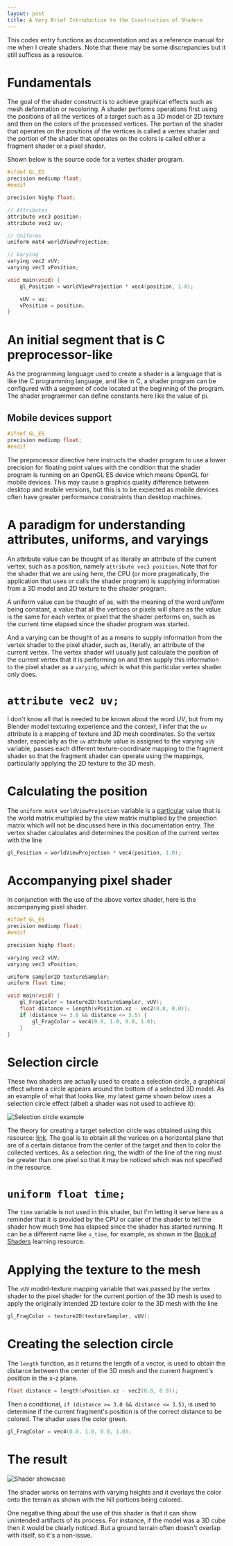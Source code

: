 ```yaml
---
layout: post
title: A Very Brief Introduction to the Construction of Shaders
---
```


This codex entry functions as documentation and as a reference manual for me when I create shaders. Note that there may be some discrepancies but it still suffices as a resource.

# Fundamentals

The goal of the shader construct is to achieve graphical effects such as mesh deformation or recoloring. A shader performs operations first using the positions of all the vertices of a target such as a 3D model or 2D texture and then on the colors of the processed vertices. The portion of the shader that operates on the positions of the vertices is called a vertex shader and the portion of the shader that operates on the colors is called either a fragment shader or a pixel shader.

Shown below is the source code for a vertex shader program.

```c
#ifdef GL_ES
precision mediump float;
#endif

precision highp float;

// Attributes
attribute vec3 position;
attribute vec2 uv;

// Uniforms
uniform mat4 worldViewProjection;

// Varying
varying vec2 vUV;
varying vec3 vPosition;

void main(void) {
    gl_Position = worldViewProjection * vec4(position, 1.0);

    vUV = uv;
    vPosition = position;
}
```

# An initial segment that is C preprocessor-like

As the programming language used to create a shader is a language that is like the C programming language, and like in C, a shader program can be configured with a segment of code located at the beginning of the program. The shader programmer can define constants here like the value of pi.

## Mobile devices support

```c
#ifdef GL_ES
precision mediump float;
#endif
```

The preprocessor directive here instructs the shader program to use a lower precision for floating point values with the condition that the shader program is running on an OpenGL ES device which means OpenGL for mobile devices. This may cause a graphics quality difference between desktop and mobile versions, but this is to be expected as mobile devices often have greater performance constraints than desktop machines.

# A paradigm for understanding attributes, uniforms, and varyings

An attribute value can be thought of as literally an attribute of the current vertex, such as a position, namely `attribute vec3 position`. Note that for the shader that we are using here, the CPU (or more pragmatically, the application that uses or calls the shader program) is supplying information from a 3D model and 2D texture to the shader program.

A uniform value can be thought of as, with the meaning of the word *uniform* being constant, a value that all the vertices or pixels will share as the value is the same for each vertex or pixel that the shader performs on, such as the current time elapsed since the shader program was started.

And a varying can be thought of as a means to supply information from the vertex shader to the pixel shader, such as, literally, an attribute of the current vertex. The vertex shader will usually just calculate the position of the current vertex that it is performing on and then supply this information to the pixel shader as a `varying`, which is what this particular vertex shader only does.

# `attribute vec2 uv;`

I don't know all that is needed to be known about the word *UV*, but from my Blender model texturing experience and the context, I infer that the `uv` attribute is a mapping of texture and 3D mesh coordinates. So the vertex shader, especially as the `uv` attribute value is assigned to the varying `vUV` variable, passes each different texture-coordinate mapping to the fragment shader so that the fragment shader can operate using the mappings, particularly applying the 2D texture to the 3D mesh.

# Calculating the position

The `uniform mat4 worldViewProjection` variable is a [particular](https://gamedevelopment.tutsplus.com/tutorials/building-shaders-with-babylonjs-and-webgl-theory-and-examples--cms-24146) value that is the world matrix multiplied by the view matrix multiplied by the projection matrix which will not be discussed here in this documentation entry. The vertex shader calculates and determines the position of the current vertex with the line

```c
gl_Position = worldViewProjection * vec4(position, 1.0);
```

# Accompanying pixel shader

In conjunction with the use of the above vertex shader, here is the accompanying pixel shader.

```c
#ifdef GL_ES
precision mediump float;
#endif

precision highp float;

varying vec2 vUV;
varying vec3 vPosition;

uniform sampler2D textureSampler;
uniform float time;

void main(void) {
    gl_FragColor = texture2D(textureSampler, vUV);
    float distance = length(vPosition.xz - vec2(0.0, 0.0));
    if (distance >= 3.0 && distance <= 3.5) {
        gl_FragColor = vec4(0.0, 1.0, 0.0, 1.0);
    }
}
```

# Selection circle

These two shaders are actually used to create a selection circle, a graphical effect where a circle appears around the bottom of a selected 3D model. As an example of what that looks like, my latest game shown below uses a selection circle effect (albeit a shader was not used to achieve it):

![Selection circle example](/assets/images/removed_bloom_and_fog.gif "An example of a selection circle")

The theory for creating a target selection circle was obtained using this resource: [link](https://gamedev.stackexchange.com/a/141846). The goal is to obtain all the verices on a horizontal plane that are of a certain distance from the center of the target and then to color the collected vertices. As a selection ring, the width of the line of the ring must be greater than one pixel so that it may be noticed which was not specified in the resource.

# `uniform float time;`

The `time` variable is not used in this shader, but I'm letting it serve here as a reminder that it is provided by the CPU or caller of the shader to tell the shader how much time has elapsed since the shader has started running. It can be a different name like `u_time`, for example, as shown in the [Book of Shaders](https://thebookofshaders.com/03/) learning resource.

# Applying the texture to the mesh

The `vUV` model-texture mapping variable that was passed by the vertex shader to the pixel shader for the current portion of the 3D mesh is used to apply the originally intended 2D texture color to the 3D mesh with the line

```c
gl_FragColor = texture2D(textureSampler, vUV);
```

# Creating the selection circle

The `length` function, as it returns the length of a vector, is used to obtain the distance between the center of the 3D mesh and the current fragment's position in the x-z plane.

```c
float distance = length(vPosition.xz - vec2(0.0, 0.0));
```

Then a conditional, `if (distance >= 3.0 && distance <= 3.5)`, is used to determine if the current fragment's position is of the correct distance to be colored. The shader uses the color green.

```c
gl_FragColor = vec4(0.0, 1.0, 0.0, 1.0);
```

# The result

![Shader showcase](/assets/images/selection_circle_shader.gif "Selection circle shader")

The shader works on terrains with varying heights and it overlays the color onto the terrain as shown with the hill portions being colored.

One negative thing about the use of this shader is that it can show unintended artifacts of its process. For instance, if the model was a 3D cube then it would be clearly noticed. But a ground terrain often doesn't overlap with itself, so it's a non-issue.